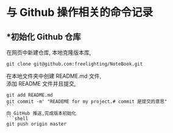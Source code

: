 # 与 Github 操作相关的命令记录

## *初始化 Github 仓库  

在网页中新建仓库, 
本地克隆版本库,  
```shell
git clone git@github.com:freelighting/NoteBook.git
```
在本地文件夹中创建 README.md 文件,  
添加 README 文件并且提交,   
```shell
git add README.md  
git commit -m' "READEME for my project.# commit 是提交的意思" 
```  
向 GitHub 推送,完成版本初始化   
```shell
git push origin master
```
